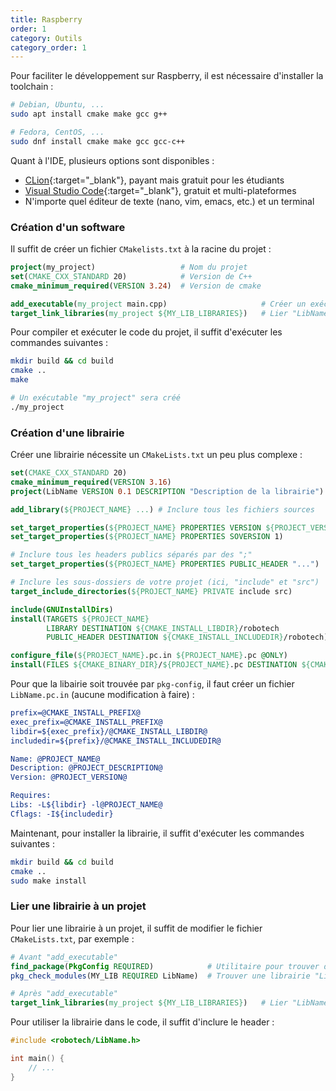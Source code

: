 ```yaml
---
title: Raspberry
order: 1
category: Outils
category_order: 1
---
```


Pour faciliter le développement sur Raspberry, il est nécessaire d'installer la toolchain :
```bash
# Debian, Ubuntu, ...
sudo apt install cmake make gcc g++

# Fedora, CentOS, ...
sudo dnf install cmake make gcc gcc-c++
```

Quant à l'IDE, plusieurs options sont disponibles :
- [CLion](https://www.jetbrains.com/clion/){:target="_blank"}, payant mais gratuit pour les étudiants
- [Visual Studio Code](https://code.visualstudio.com/){:target="_blank"}, gratuit et multi-plateformes
- N'importe quel éditeur de texte (nano, vim, emacs, etc.) et un terminal

### Création d'un software

Il suffit de créer un fichier `CMakelists.txt` à la racine du projet :
```cmake
project(my_project)                   # Nom du projet
set(CMAKE_CXX_STANDARD 20)            # Version de C++
cmake_minimum_required(VERSION 3.24)  # Version de cmake

add_executable(my_project main.cpp)                     # Créer un exécutable
target_link_libraries(my_project ${MY_LIB_LIBRARIES})   # Lier "LibName" à l'exécutable
```

Pour compiler et exécuter le code du projet, il suffit d'exécuter les commandes suivantes :
```bash
mkdir build && cd build
cmake ..
make

# Un exécutable "my_project" sera créé
./my_project
```

### Création d'une librairie

Créer une librairie nécessite un `CMakeLists.txt` un peu plus complexe :
```cmake
set(CMAKE_CXX_STANDARD 20)
cmake_minimum_required(VERSION 3.16)
project(LibName VERSION 0.1 DESCRIPTION "Description de la librairie") # Nom de la librairie (ici, "LibName")

add_library(${PROJECT_NAME} ...) # Inclure tous les fichiers sources

set_target_properties(${PROJECT_NAME} PROPERTIES VERSION ${PROJECT_VERSION})
set_target_properties(${PROJECT_NAME} PROPERTIES SOVERSION 1)

# Inclure tous les headers publics séparés par des ";"
set_target_properties(${PROJECT_NAME} PROPERTIES PUBLIC_HEADER "...")

# Inclure les sous-dossiers de votre projet (ici, "include" et "src")
target_include_directories(${PROJECT_NAME} PRIVATE include src)

include(GNUInstallDirs)
install(TARGETS ${PROJECT_NAME}
        LIBRARY DESTINATION ${CMAKE_INSTALL_LIBDIR}/robotech
        PUBLIC_HEADER DESTINATION ${CMAKE_INSTALL_INCLUDEDIR}/robotech)

configure_file(${PROJECT_NAME}.pc.in ${PROJECT_NAME}.pc @ONLY)
install(FILES ${CMAKE_BINARY_DIR}/${PROJECT_NAME}.pc DESTINATION ${CMAKE_INSTALL_DATAROOTDIR}/pkgconfig)
```

Pour que la libairie soit trouvée par `pkg-config`, il faut créer un fichier `LibName.pc.in` (aucune modification à faire) :
```cmake
prefix=@CMAKE_INSTALL_PREFIX@
exec_prefix=@CMAKE_INSTALL_PREFIX@
libdir=${exec_prefix}/@CMAKE_INSTALL_LIBDIR@
includedir=${prefix}/@CMAKE_INSTALL_INCLUDEDIR@

Name: @PROJECT_NAME@
Description: @PROJECT_DESCRIPTION@
Version: @PROJECT_VERSION@

Requires:
Libs: -L${libdir} -l@PROJECT_NAME@
Cflags: -I${includedir}
```

Maintenant, pour installer la librairie, il suffit d'exécuter les commandes suivantes :
```bash
mkdir build && cd build
cmake ..
sudo make install
```

### Lier une librairie à un projet

Pour lier une librairie à un projet, il suffit de modifier le fichier `CMakeLists.txt`, par exemple :
```cmake
# Avant "add_executable"
find_package(PkgConfig REQUIRED)            # Utilitaire pour trouver des librairies
pkg_check_modules(MY_LIB REQUIRED LibName)  # Trouver une librairie "LibName"

# Après "add_executable"
target_link_libraries(my_project ${MY_LIB_LIBRARIES})   # Lier "LibName" à l'exécutable
```

Pour utiliser la librairie dans le code, il suffit d'inclure le header :
```c
#include <robotech/LibName.h>

int main() {
    // ...
}
```
